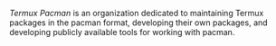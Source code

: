 *Termux Pacman* is an organization dedicated to maintaining Termux packages in the pacman format, developing their own packages, and developing publicly available tools for working with pacman.
